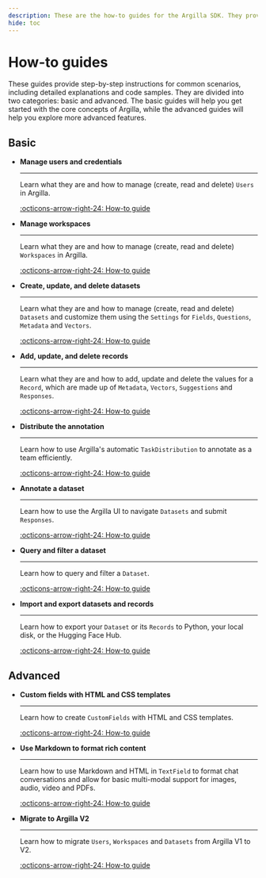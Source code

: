 ```yaml
---
description: These are the how-to guides for the Argilla SDK. They provide step-by-step instructions for common scenarios, including detailed explanations and code samples.
hide: toc
---
```


# How-to guides

These guides provide step-by-step instructions for common scenarios, including detailed explanations and code samples. They are divided into two categories: basic and advanced. The basic guides will help you get started with the core concepts of Argilla, while the advanced guides will help you explore more advanced features.

## Basic

<div class="grid cards" markdown>

-   __Manage users and credentials__

    ---

    Learn what they are and how to manage (create, read and delete) `Users` in Argilla.

    [:octicons-arrow-right-24: How-to guide](user.md)

-   __Manage workspaces__

    ---

    Learn what they are and how to manage (create, read and delete) `Workspaces` in Argilla.

    [:octicons-arrow-right-24: How-to guide](workspace.md)

-   __Create, update, and delete datasets__

    ---

    Learn what they are and how to manage (create, read and delete) `Datasets` and customize them using the `Settings` for `Fields`, `Questions`,  `Metadata` and `Vectors`.

    [:octicons-arrow-right-24: How-to guide](dataset.md)

-   __Add, update, and delete records__

    ---

    Learn what they are and how to add, update and delete the values for a `Record`, which are made up of `Metadata`, `Vectors`, `Suggestions` and `Responses`.

    [:octicons-arrow-right-24: How-to guide](record.md)

-   __Distribute the annotation__

    ---

    Learn how to use Argilla's automatic `TaskDistribution` to annotate as a team efficiently.

    [:octicons-arrow-right-24: How-to guide](distribution.md)

-   __Annotate a dataset__

    ---

    Learn how to use the Argilla UI to navigate `Datasets` and submit `Responses`.

    [:octicons-arrow-right-24: How-to guide](annotate.md)

-   __Query and filter a dataset__

    ---

    Learn how to query and filter a `Dataset`.

    [:octicons-arrow-right-24: How-to guide](query.md)

-   __Import and export datasets and records__

    ---

    Learn how to export your `Dataset` or its `Records` to Python, your local disk, or the Hugging Face Hub.

    [:octicons-arrow-right-24: How-to guide](import_export.md)


</div>

## Advanced

<div class="grid cards" markdown>

-   __Custom fields with HTML and CSS templates__

    ---

    Learn how to create `CustomFields` with HTML and CSS templates.

    [:octicons-arrow-right-24: How-to guide](custom_fields.md)

-   __Use Markdown to format rich content__

    ---

    Learn how to use Markdown and HTML in `TextField` to format chat conversations and allow for basic multi-modal support for images, audio, video and PDFs.

    [:octicons-arrow-right-24: How-to guide](use_markdown_to_format_rich_content.md)

-   __Migrate to Argilla V2__

    ---

    Learn how to migrate `Users`, `Workspaces` and `Datasets` from Argilla V1 to V2.

    [:octicons-arrow-right-24: How-to guide](migrate_from_legacy_datasets.md)

</div>